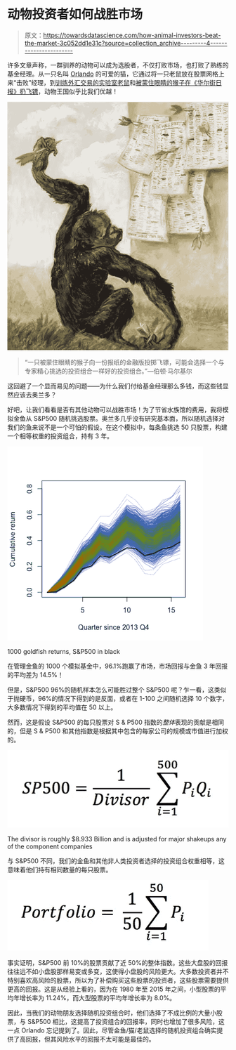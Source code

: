 # 动物投资者如何战胜市场

> 原文：<https://towardsdatascience.com/how-animal-investors-beat-the-market-3c052dd1e31c?source=collection_archive---------4----------------------->

许多文章声称，一群驯养的动物可以成为选股者，不仅打败市场，也打败了熟练的基金经理。从一只名叫 [Orlando](https://www.forbes.com/sites/frederickallen/2013/01/15/cat-beats-professionals-at-stock-picking/#41f7a3de621a) 的可爱的猫，它通过将一只老鼠放在股票网格上来“击败”经理，到[训练外汇交易的实验室老鼠](https://www.vice.com/en_uk/article/dpw9yx/rattraders-0000519-v21n12)和[被蒙住眼睛的猴子在《华尔街日报》扔飞镖](https://www.researchaffiliates.com/en_us/publications/journal-papers/p_2013_aug_surprising_alpha.html)，动物王国似乎比我们优越！

![](img/6e6f335b9da12c820b793af58c3ae97b.png)

> “一只被蒙住眼睛的猴子向一份报纸的金融版投掷飞镖，可能会选择一个与专家精心挑选的投资组合一样好的投资组合。”—伯顿·马尔基尔

这回避了一个显而易见的问题——为什么我们付给基金经理那么多钱，而这些钱显然应该去奥兰多？

好吧，让我们看看是否有其他动物可以战胜市场！为了节省水族馆的费用，我将模拟金鱼从 S&P500 随机挑选股票。奥兰多几乎没有研究基本面，所以随机选择对我们的鱼来说不是一个可怕的假设。在这个模拟中，每条鱼挑选 50 只股票，构建一个相等权重的投资组合，持有 3 年。

![](img/d403df7fcf0803844b11f338b316ac0f.png)

1000 goldfish returns, S&P500 in black

在管理金鱼的 1000 个模拟基金中，96.1%跑赢了市场，市场回报与金鱼 3 年回报的平均差为 14.5%！

但是，S&P500 96%的随机样本怎么可能胜过整个 S&P500 呢？乍一看，这类似于抛硬币，96%的情况下得到的是反面，或者在 1-100 之间随机选择 10 个数字，大多数情况下得到的平均值在 50 以上。

然而，这是假设 S&P500 的每只股票对 S & P500 指数的*整体*表现的贡献是相同的，但是 S & P500 和其他指数是根据其中包含的每家公司的规模或市值进行加权的。

![](img/7179d3c328264c2618a3eb319ce8e5a0.png)

The divisor is roughly $8.933 Billion and is adjusted for major shakeups any of the component companies

与 S&P500 不同，我们的金鱼和其他非人类投资者选择的投资组合权重相等，这意味着他们持有相同数量的每只股票。

![](img/eb6a13c976bb8e5033810ce94e5a7862.png)

事实证明，S&P500 前 10%的股票贡献了近 50%的整体指数。这些大盘股的回报往往远不如小盘股那样易变或多变，这使得小盘股的风险更大。大多数投资者并不特别喜欢高风险的股票，所以为了补偿购买这些股票的投资者，这些股票需要提供更高的回报。这是从经验上看的，因为在 1980 年至 2015 年之间，小型股票的平均年增长率为 11.24%，而大型股票的平均年增长率为 8.0%。

因此，当我们的动物朋友选择随机投资组合时，他们选择了不成比例的大量小股票，与 S&P500 相比，这提高了投资组合的回报率，同时也增加了很多风险，这一点 Orlando 忘记提到了。因此，尽管金鱼/猫/老鼠选择的随机投资组合确实提供了高回报，但其风险水平的回报不太可能是最佳的。